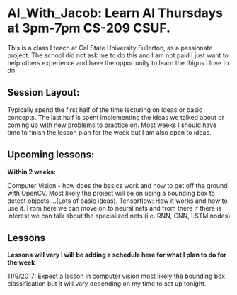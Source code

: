 # AI_With_Jacob: Learn AI Thursdays at 3pm-7pm CS-209 CSUF.

This is a class I teach at Cal State University Fullerton, as a passionate project. The school did not ask me to do this and I am not paid I just want to help others experience and have the opportunity to learn the thigns I love to do.

## Session Layout:

Typically spend the first half of the time lecturing on ideas or basic concepts. The last half is spent implementing the ideas we talked about or coming up with new problems to practice on. Most weeks I should have time to finish the lesson plan for the week but I am also open to ideas.

## Upcoming lessons:

__Within 2 weeks:__ 

Computer Vision - how does the basics work and how to get off the ground with OpenCV. Most likely the project will be on using a bounding box to detect objects....(Lots of basic ideas).
Tensorflow: How it works and how to use it. From here we can move on to neural nets and from there if there is interest we can talk about the specialized nets (i.e. RNN, CNN, LSTM nodes)

## Lessons

__Lessons will vary I will be adding a schedule here for what I plan to do for the week__

11/9/2017: Expect a lesson in computer vision most likely the bounding box classification but it will vary depending on my time to set up tonight.
